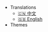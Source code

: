 <!--
 * @Author: Null Zhao
 * @Date: 2022-02-21 15:00:24
 * @LastEditors: Null Zhao
 * @LastEditTime: 2022-03-03 15:47:50
 * @FilePath: \my-docs\docs\_navbar.md
 * @Description: 导航
 * ctrl+alt+i
 * Copyright (c) 2022 by null, All Rights Reserved.
-->

- Translations
  - [:cn: 中文](/)
  - [:uk: English](/en-us/)
- Themes



